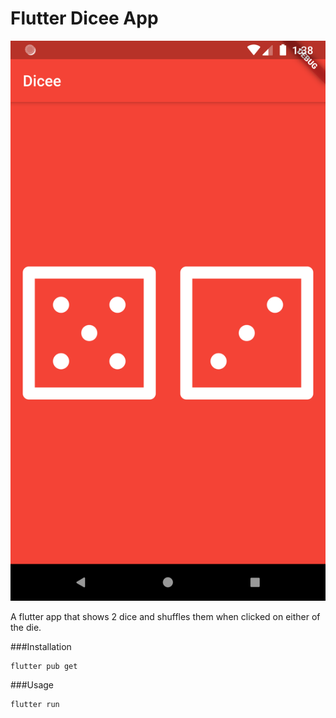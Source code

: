 # Flutter Dicee App

![Dice app flutter](https://github.com/urantiatech/dicee-flutter/blob/master/images/Screenshot.png)

A flutter app that shows 2 dice and shuffles them when clicked on either of the die.

###Installation

```
flutter pub get
```
###Usage

```
flutter run
```